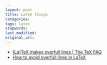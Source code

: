 ```yaml
---
layout: post
title: LaTeX things
categories:
tags: latex
stopwords:
last_modified:
original_url:
---
```


* [(La)TeX makes overfull lines | The TeX FAQ](https://www.texfaq.org/FAQ-overfull)
* [How to avoid overfull lines in LaTeX](http://www.cespedes.org/blog/93/how-to-avoid-overfull-lines-in-latex)
